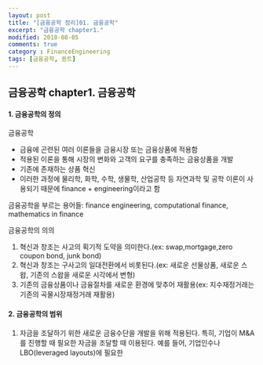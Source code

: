 ```yaml
---
layout: post
title: "[금융공학 정리]01. 금융공학"
excerpt: "금융공학 chapter1."
modified: 2018-08-05
comments: true
category : FinanceEngineering
tags: [금융공학, 퀀트]
---
```



금융공학 chapter1. 금융공학
--------------------------------------------------------------------------------------------

#### 1. 금융공학의 정의 
금융공학  
- 금융에 곤련된 여러 이론들을 금융시장 또는 금융상품에 적용함
- 적용된 이론을 통해 시장의 변화와 고객의 요구를 충족하는 금융상품을 개발 
- 기존에 존재하는 상품 혁신
- 이러한 과정에 물리학, 화학, 수학, 생물학, 산업공학 등 자연과학 및 공학 이론이 사용되기 때문에 finance + engineering이라고 함

금융공학을 부르는 용어들: finance engineering, computational finance, mathematics in finance


금융공학의 의의
1. 혁신과 창조는 사고의 획기적 도약을 의미한다.(ex: swap,mortgage,zero coupon bond, junk bond)
2. 혁신과 창조는 구사고의 일대전환에서 비롯된다.(ex: 새로운 선물상품, 새로운 스왑, 기존의 스왑을 새로운 시각에서 변형)
3. 기존의 금융상품이나 금융절차를 새로운 환경에 맞추어 재활용(ex: 지수재정거래는 기존의 곡물시장재정거래 재활용)

#### 2. 금융공학의 범위
1. 자금을 조달하기 위한 새로운 금융수단을 개발을 위해 적용된다. 특히, 기업이 M&A를 진행할 때 필요한 자금을 조달할 때 이용된다. 예를 들어, 기업인수나 LBO(leveraged layouts)에 필요한  
